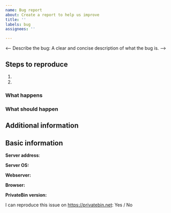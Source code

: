 ```yaml
---
name: Bug report
about: Create a report to help us improve
title: ''
labels: bug
assignees: ''

---
```


<-- Describe the bug: A clear and concise description of what the bug is. -->

## Steps to reproduce
<!-- Tell us how to reproduce the problem. -->
1.
2.

### What happens


### What should happen


## Additional information
<!--
Here you can add screenshots. If the issue is e.g. a client-side issue (= an issue, which happens in your browser) press F12 and copy and paste the console output or add a screenshot.
If you have access to the server log files, also copy them here.
-->

## Basic information

<!-- If you use a public server enter the address of it here. -->
**Server address**:

<!-- The Operation System of your server -->
**Server OS:**

<!-- The webserver running on your server, preferably including the version -->
**Webserver:**

<!-- The version of your browser (when it is a client-side issue) -->
**Browser:**

<!-- The version of PrivateBin, if you use an unstable version paste the commit hash or the GitHub link to the commit here (you can get it by running `git rev-parse HEAD`) -->
**PrivateBin version:**

I can reproduce this issue on <https://privatebin.net>: Yes / No
